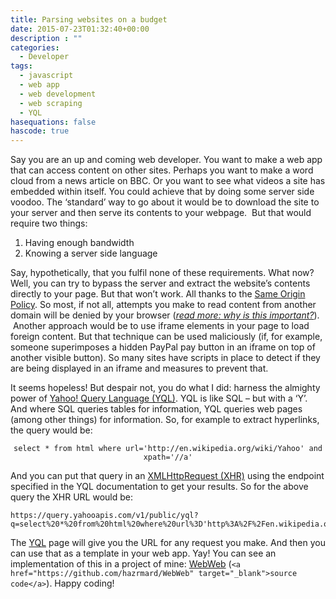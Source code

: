 ```yaml
---
title: Parsing websites on a budget
date: 2015-07-23T01:32:40+00:00
description : ""
categories:
  - Developer
tags:
  - javascript
  - web app
  - web development
  - web scraping
  - YQL
hasequations: false
hascode: true
---
```

Say you are an up and coming web developer. You want to make a web app that can access content on other sites. Perhaps you want to make a word cloud from a news article on BBC. Or you want to see what videos a site has embedded within itself. You could achieve that by doing some server side voodoo. The &#8216;standard&#8217; way to go about it would be to download the site to your server and then serve its contents to your webpage.  But that would require two things:<!--more-->

  1. Having enough bandwidth
  2. Knowing a server side language

Say, hypothetically, that you fulfil none of these requirements. What now? Well, you can try to bypass the server and extract the website&#8217;s contents directly to your page. But that won&#8217;t work. All thanks to the <a href="https://developer.mozilla.org/en-US/docs/Web/Security/Same-origin_policy" target="_blank">Same Origin Policy</a>. So most, if not all, attempts you make to read content from another domain will be denied by your browser (_<a href="http://security.stackexchange.com/questions/8264/why-is-the-same-origin-policy-so-important" target="_blank">read more: why is this important?</a>_).  Another approach would be to use iframe elements in your page to load foreign content. But that technique can be used maliciously (if, for example, someone superimposes a hidden PayPal pay button in an iframe on top of another visible button). So many sites have scripts in place to detect if they are being displayed in an iframe and measures to prevent that.

It seems hopeless! But despair not, you do what I did: harness the almighty power of <a href="https://developer.yahoo.com/yql" target="_blank">Yahoo! Query Language (YQL)</a>. YQL is like SQL &#8211; but with a &#8216;Y&#8217;. And where SQL queries tables for information, YQL queries web pages (among other things) for information. So, for example to extract hyperlinks, the query would be:

<p style="text-align: center;">
  <code>select * from html where url='http://en.wikipedia.org/wiki/Yahoo' and xpath='//a'</code>
</p>

<p style="text-align: left;">
  And you can put that query in an <a href="http://www.w3schools.com/ajax/ajax_xmlhttprequest_send.asp" target="_blank">XMLHttpRequest (XHR)</a> using the endpoint specified in the YQL documentation to get your results. So for the above query the XHR URL would be:
</p>

  <pre><code>https://query.yahooapis.com/v1/public/yql?q=select%20*%20from%20html%20where%20url%3D'http%3A%2F%2Fen.wikipedia.org%2Fwiki%2FYahoo'%20and%20xpath%3D'%2F%2Fa'&format=json&env=store%3A%2F%2Fdatatables.org%2Falltableswithkeys</code></pre>

<p style="text-align: left;">
  The <a href="https://developer.yahoo.com/yql/" target="_blank">YQL</a> page will give you the URL for any request you make. And then you can use that as a template in your web app. Yay! You can see an implementation of this in a project of mine: <a href="http://lab.iahmed.me/webweb" target="_blank">WebWeb</a> (<code>&lt;a href="https://github.com/hazrmard/WebWeb" target="_blank">source code&lt;/a></code>). Happy coding!
</p>
